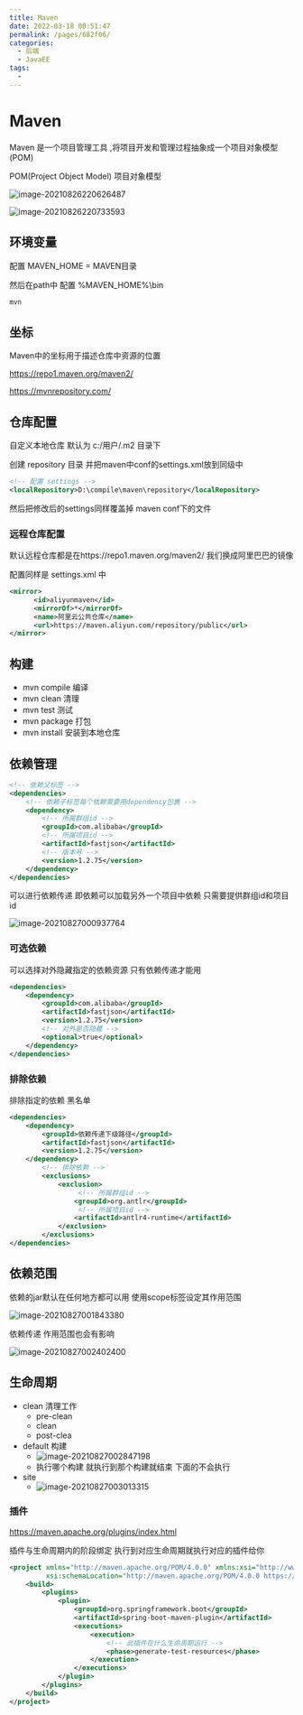 ```yaml
---
title: Maven
date: 2022-03-18 00:51:47
permalink: /pages/682f06/
categories:
  - 后端
  - JavaEE
tags:
  - 
---
```

# Maven

Maven 是一个项目管理工具 ,将项目开发和管理过程抽象成一个项目对象模型(POM)

POM(Project Object Model) 项目对象模型

![image-20210826220626487](https://cdn.jsdelivr.net/gh/Iekrwh/images/md-images/image-20210826220626487.png)

![image-20210826220733593](https://cdn.jsdelivr.net/gh/Iekrwh/images/md-images/image-20210826220733593.png)

## 环境变量

配置 MAVEN_HOME = MAVEN目录

然后在path中 配置 %MAVEN_HOME%\bin

```sh
mvn
```



## 坐标

Maven中的坐标用于描述仓库中资源的位置

https://repo1.maven.org/maven2/

https://mvnrepository.com/



## 仓库配置

自定义本地仓库  默认为 c:/用户/.m2 目录下

创建 repository 目录 并把maven中conf的settings.xml放到同级中

```xml
<!-- 配置 settings -->
<localRepository>D:\compile\maven\repository</localRepository>
```

然后把修改后的settings同样覆盖掉 maven conf下的文件

### 远程仓库配置

默认远程仓库都是在https://repo1.maven.org/maven2/ 我们换成阿里巴巴的镜像

配置同样是 settings.xml 中

```xml
<mirror>
      <id>aliyunmaven</id>
      <mirrorOf>*</mirrorOf>
      <name>阿里云公共仓库</name>
      <url>https://maven.aliyun.com/repository/public</url>
</mirror>
```

## 构建

- mvn compile 编译
- mvn clean 清理
- mvn test 测试
- mvn package 打包
- mvn install  安装到本地仓库



## 依赖管理

```xml
<!-- 依赖父标签 -->
<dependencies>
    <!-- 依赖子标签每个依赖需要用dependency包裹 -->
    <dependency>
        <!-- 所属群组id -->
        <groupId>com.alibaba</groupId>
        <!-- 所属项目id -->
        <artifactId>fastjson</artifactId>
        <!-- 版本号 -->
        <version>1.2.75</version>
    </dependency>
</dependencies>    
```

可以进行依赖传递  即依赖可以加载另外一个项目中依赖  只需要提供群组id和项目id

![image-20210827000937764](https://cdn.jsdelivr.net/gh/Iekrwh/images/md-images/image-20210827000937764.png)

### 可选依赖

可以选择对外隐藏指定的依赖资源  只有依赖传递才能用

```xml
<dependencies>
    <dependency>
        <groupId>com.alibaba</groupId>
        <artifactId>fastjson</artifactId>
        <version>1.2.75</version>
        <!-- 对外是否隐藏 -->
        <optional>true</optional>
    </dependency>
</dependencies>    
```



### 排除依赖

排除指定的依赖  黑名单

```xml
<dependencies>
    <dependency>
        <groupId>依赖传递下级路径</groupId>
        <artifactId>fastjson</artifactId>
        <version>1.2.75</version>
    </dependency>
        <!-- 排除依赖 -->
        <exclusions>
            <exclusion>
                 <!-- 所属群组id -->
                <groupId>org.antlr</groupId>
                 <!-- 所属项目id -->
                <artifactId>antlr4-runtime</artifactId>
            </exclusion>
        </exclusions>    
</dependencies>  
```



## 依赖范围

依赖的jar默认在任何地方都可以用 使用scope标签设定其作用范围

![image-20210827001843380](https://cdn.jsdelivr.net/gh/Iekrwh/images/md-images/image-20210827001843380.png)

依赖传递 作用范围也会有影响

![image-20210827002402400](https://cdn.jsdelivr.net/gh/Iekrwh/images/md-images/image-20210827002402400.png)



## 生命周期

- clean 清理工作
  - pre-clean
  - clean
  - post-clea
- default 构建
  - ![image-20210827002847198](https://cdn.jsdelivr.net/gh/Iekrwh/images/md-images/image-20210827002847198.png)
  - 执行哪个构建 就执行到那个构建就结束 下面的不会执行
- site
  - ![image-20210827003013315](imags/image-20210827003013315.png)



### 插件

https://maven.apache.org/plugins/index.html

插件与生命周期内的阶段绑定 执行到对应生命周期就执行对应的插件给你

```xml
<project xmlns="http://maven.apache.org/POM/4.0.0" xmlns:xsi="http://www.w3.org/2001/XMLSchema-instance"
         xsi:schemaLocation="http://maven.apache.org/POM/4.0.0 https://maven.apache.org/xsd/maven-4.0.0.xsd">
    <build>
        <plugins>
            <plugin>
                <groupId>org.springframework.boot</groupId>
                <artifactId>spring-boot-maven-plugin</artifactId>
                <executions>
                    <execution>
                        <!-- 此插件在什么生命周期运行 -->
                        <phase>generate-test-resources</phase>
                    </execution>
                </executions>
            </plugin>
        </plugins>
    </build>
</project>
```




